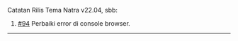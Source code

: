 Catatan Rilis Tema Natra v22.04, sbb:

1. [#94](https://github.com/OpenSID/tema-natra/issues/94) Perbaiki error di console browser.


****************************************************************
